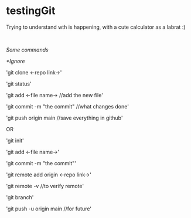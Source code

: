 # testingGit
Trying to understand wth is happening, with a cute calculator as a labrat :)

<br>


_Some commands_  

_*Ignore_

'git clone <-repo link->'

'git status'

'git add <-file name-> //add the new file'

'git commit -m "the commit" //what changes done'

'git push origin main //save everything in github'

OR

'git init'

'git add <-file name->'

'git commit -m "the commit"'

'git remote add origin <-repo link->'

'git remote -v //to verify remote'

'git branch'

'git push -u origin main //for future'
